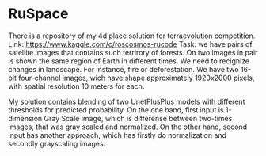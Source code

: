 # RuSpace
There is a repository of my 4d place solution for terraevolution competition.
Link: https://www.kaggle.com/c/roscosmos-rucode
Task: we have pairs of satellite images that contains such terrirory of forests. On two images in pair is shown the same region of Earth in different times. We need to recignize changes in landscape. For instance, fire or deforestation.
We have two 16-bit four-channel images, wich have shape approximately 1920x2000 pixels, with spatial resolution 10 meters for each.

My solution contains blending of two UnetPlusPlus models with different thresholds for predicted probability. On the one hand, first input is 1-dimension Gray Scale image, which is differense between two-times images, that was gray scaled and normalized. On the other hand, second input has another approach, which has firstly do normalization and secondly grayscaling images.
